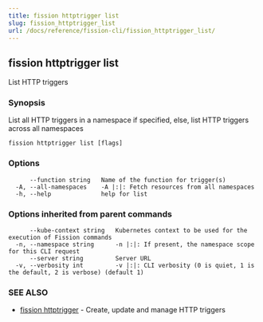 ```yaml
---
title: fission httptrigger list
slug: fission_httptrigger_list
url: /docs/reference/fission-cli/fission_httptrigger_list/
---
```

## fission httptrigger list

List HTTP triggers

### Synopsis

List all HTTP triggers in a namespace if specified, else, list HTTP triggers across all namespaces

```
fission httptrigger list [flags]
```

### Options

```
      --function string   Name of the function for trigger(s)
  -A, --all-namespaces    -A |:|: Fetch resources from all namespaces
  -h, --help              help for list
```

### Options inherited from parent commands

```
      --kube-context string   Kubernetes context to be used for the execution of Fission commands
  -n, --namespace string      -n |:|: If present, the namespace scope for this CLI request
      --server string         Server URL
  -v, --verbosity int         -v |:|: CLI verbosity (0 is quiet, 1 is the default, 2 is verbose) (default 1)
```

### SEE ALSO

* [fission httptrigger](/docs/reference/fission-cli/fission_httptrigger/)	 - Create, update and manage HTTP triggers

